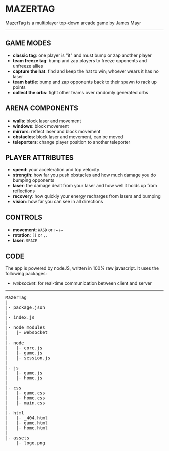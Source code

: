 # MAZERTAG
MazerTag is a multiplayer top-down arcade game by James Mayr

---

## GAME MODES
* <b>classic tag</b>: one player is "it" and must bump or zap another player
* <b>team freeze tag</b>: bump and zap players to freeze opponents and unfreeze allies
* <b>capture the hat</b>: find and keep the hat to win; whoever wears it has no laser
* <b>team battle</b>: bump and zap opponents back to their spawn to rack up points
* <b>collect the orbs</b>: fight other teams over randomly generated orbs


## ARENA COMPONENTS
* <b>walls</b>: block laser and movement
* <b>windows</b>: block movement
* <b>mirrors</b>: reflect laser and block movement
* <b>obstacles</b>: block laser and movement, can be moved
* <b>teleporters</b>: change player position to another teleporter


## PLAYER ATTRIBUTES
* <b>speed</b>: your acceleration and top velocity
* <b>strength</b>: how far you push obstacles and how much damage you do bumping opponents
* <b>laser</b>: the damage dealt from your laser and how well it holds up from reflections
* <b>recovery</b>: how quickly your energy recharges from lasers and bumping
* <b>vision</b>: how far you can see in all directions


## CONTROLS
* <b>movement</b>: <code>WASD</code> or <code>&uarr;&larr;&darr;&rarr;</code>
* <b>rotation</b>: <code>[]</code> or <code>,.</code>
* <b>laser</b>: <code>SPACE</code>


## CODE
The app is powered by nodeJS, written in 100% raw javascript.
It uses the following packages:
* *websocket*: for real-time communication between client and server

---
<pre>
MazerTag
|
|- package.json
|
|- index.js
|
|- node_modules
|   |- websocket
|
|- node
|   |- core.js
|   |- game.js
|   |- session.js
|
|- js
|   |- game.js
|   |- home.js
|
|- css
|   |- game.css
|   |- home.css
|   |- main.css
|
|- html
|   |- _404.html
|   |- game.html
|   |- home.html
|
|- assets
	|- logo.png
</pre>
